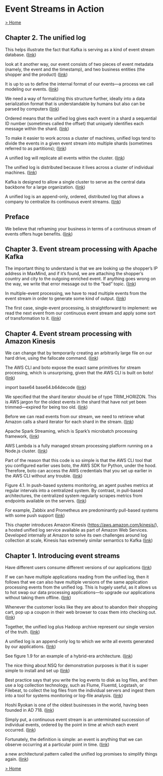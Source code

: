 # Event Streams in Action

[> Home](../README.md)
## Chapter 2. The unified log



This helps illustrate the fact that Kafka is serving as a kind of event stream database. ([link](https://learning.oreilly.com/library/view/-/9781617292347/kindle_split_011.html#58f85423-8adf-4e8c-9fe7-bad7ecacf436))


look at it another way, our event consists of two pieces of event metadata (namely, the event and the timestamp), and two business entities (the shopper and the product) ([link](https://learning.oreilly.com/library/view/-/9781617292347/kindle_split_011.html#bdddd084-d9df-4b80-8e0f-f089234edf6a))


It is up to us to define the internal format of our events—a process we call modeling our events. ([link](https://learning.oreilly.com/library/view/-/9781617292347/kindle_split_011.html#9a87d82b-2753-46d9-ad67-bc5cd91edd23))


We need a way of formalizing this structure further, ideally into a data serialization format that is understandable by humans but also can be parsed by computers ([link](https://learning.oreilly.com/library/view/-/9781617292347/kindle_split_011.html#015ec375-60b1-4321-bfee-b7473b0b8ea0))


Ordered means that the unified log gives each event in a shard a sequential ID number (sometimes called the offset) that uniquely identifies each message within the shard.  ([link](https://learning.oreilly.com/library/view/-/9781617292347/kindle_split_011.html#46665f6d-7186-446b-8955-23dc61003a49))


To make it easier to work across a cluster of machines, unified logs tend to divide the events in a given event stream into multiple shards (sometimes referred to as partitions); ([link](https://learning.oreilly.com/library/view/-/9781617292347/kindle_split_011.html#c5e077f6-0315-451f-928f-d5386464660e))


A unified log will replicate all events within the cluster.  ([link](https://learning.oreilly.com/library/view/-/9781617292347/kindle_split_011.html#bd7cc046-a89c-4d40-a266-43d642451407))


The unified log is distributed because it lives across a cluster of individual machines. ([link](https://learning.oreilly.com/library/view/-/9781617292347/kindle_split_011.html#0f06488f-e764-4a90-889c-838db40ffe8f))


Kafka is designed to allow a single cluster to serve as the central data backbone for a large organization. ([link](https://learning.oreilly.com/library/view/-/9781617292347/kindle_split_011.html#58dde36b-86df-4ed7-b592-b089b058e2a8))


A unified log is an append-only, ordered, distributed log that allows a company to centralize its continuous event streams. ([link](https://learning.oreilly.com/library/view/-/9781617292347/kindle_split_011.html#c276919b-ae17-457f-8570-5ce440896046))

## Preface



We believe that reframing your business in terms of a continuous stream of events offers huge benefits.  ([link](https://learning.oreilly.com/library/view/-/9781617292347/kindle_split_004.html#71d49cd7-4957-4703-9a5b-ef45521de951))

## Chapter 3. Event stream processing with Apache Kafka



The important thing to understand is that we are looking up the shopper’s IP address in MaxMind, and if it’s found, we are attaching the shopper’s country and city to the outgoing enriched event. If anything goes wrong on the way, we write that error message out to the “bad” topic. ([link](https://learning.oreilly.com/library/view/-/9781617292347/kindle_split_012.html#65286136-fb9c-4c34-bacd-deaef520eb90))


In multiple-event processing, we have to read multiple events from the event stream in order to generate some kind of output. ([link](https://learning.oreilly.com/library/view/-/9781617292347/kindle_split_012.html#d5b422c2-40c1-472e-a72d-542686bd37f5))


The first case, single-event processing, is straightforward to implement: we read the next event from our continuous event stream and apply some sort of transformation to it. ([link](https://learning.oreilly.com/library/view/-/9781617292347/kindle_split_012.html#ea785717-8968-4262-856b-1b0a1f708ecf))

## Chapter 4. Event stream processing with Amazon Kinesis



We can change that by temporarily creating an arbitrarily large file on our hard drive, using the fallocate command. ([link](https://learning.oreilly.com/library/view/-/9781617292347/kindle_split_013.html#085edef9-1058-440c-9f62-56700fcda4f1))


The AWS CLI and boto expose the exact same primitives for stream processing, which is unsurprising, given that the AWS CLI is built on boto!  ([link](https://learning.oreilly.com/library/view/-/9781617292347/kindle_split_013.html#a588f857-59a8-4c6a-8d4f-277523936b11))


import base64
base64.b64decode ([link](https://learning.oreilly.com/library/view/-/9781617292347/kindle_split_013.html#99f2ae38-1e54-4ad5-b962-617b48e3576a))


We specified that the shard iterator should be of type TRIM_HORIZON. This is AWS jargon for the oldest events in the shard that have not yet been trimmed—expired for being too old. ([link](https://learning.oreilly.com/library/view/-/9781617292347/kindle_split_013.html#b5674b9b-e393-4a8f-8180-bf1ddef3bddc))


Before we can read events from our stream, we need to retrieve what Amazon calls a shard iterator for each shard in the stream.  ([link](https://learning.oreilly.com/library/view/-/9781617292347/kindle_split_013.html#360cafb9-e017-437f-bd83-f53ab19a325a))


Apache Spark Streaming, which is Spark’s microbatch processing framework, ([link](https://learning.oreilly.com/library/view/-/9781617292347/kindle_split_013.html#8b8dcb43-7376-4c81-8626-fbd2d091a274))


AWS Lambda is a fully managed stream processing platform running on a Node.js cluster.  ([link](https://learning.oreilly.com/library/view/-/9781617292347/kindle_split_013.html#d26825cb-0f7c-4500-9241-2cb41ef53d6c))


Part of the reason that this code is so simple is that the AWS CLI tool that you configured earlier uses boto, the AWS SDK for Python, under the hood. Therefore, boto can access the AWS credentials that you set up earlier in the AWS CLI without any trouble. ([link](https://learning.oreilly.com/library/view/-/9781617292347/kindle_split_013.html#ccfb9eef-3779-4469-b3d2-2c1482b19f0e))


Figure 4.1. In push-based systems monitoring, an agent pushes metrics at regular intervals into a centralized system. By contrast, in pull-based architectures, the centralized system regularly scrapes metrics from endpoints available on the servers. ([link](https://learning.oreilly.com/library/view/-/9781617292347/kindle_split_013.html#9e14fc08-3484-4790-a463-dea137b58938))


For example, Zabbix and Prometheus are predominantly pull-based systems with some push support ([link](https://learning.oreilly.com/library/view/-/9781617292347/kindle_split_013.html#da0a8aa4-f187-41eb-b80d-e82a6f7e7181))


This chapter introduces Amazon Kinesis (https://aws.amazon.com/kinesis/), a hosted unified log service available as part of Amazon Web Services. Developed internally at Amazon to solve its own challenges around log collection at scale, Kinesis has extremely similar semantics to Kafka ([link](https://learning.oreilly.com/library/view/-/9781617292347/kindle_split_013.html#3e884f30-d2b5-4c56-ac86-695e0242399c))

## Chapter 1. Introducing event streams



Have different users consume different versions of our applications ([link](https://learning.oreilly.com/library/view/-/9781617292347/kindle_split_010.html#3da7c8ed-fd37-40a7-87ff-635f8f146fcc))


If we can have multiple applications reading from the unified log, then it follows that we can also have multiple versions of the same application processing events from the unified log. This is hugely useful, as it allows us to hot swap our data processing applications—to upgrade our applications without taking them offline. ([link](https://learning.oreilly.com/library/view/-/9781617292347/kindle_split_010.html#80fc0ea6-505d-41ab-b552-f2f2bdc3375a))


Whenever the customer looks like they are about to abandon their shopping cart, pop up a coupon in their web browser to coax them into checking out. ([link](https://learning.oreilly.com/library/view/-/9781617292347/kindle_split_010.html#239af871-73ba-4320-891e-cd3e8b0d938d))


Together, the unified log plus Hadoop archive represent our single version of the truth.  ([link](https://learning.oreilly.com/library/view/-/9781617292347/kindle_split_010.html#e6a99c0b-ac0e-4322-a691-8241085b52d7))


A unified log is an append-only log to which we write all events generated by our applications.  ([link](https://learning.oreilly.com/library/view/-/9781617292347/kindle_split_010.html#378afc03-3a9e-4cfc-8f20-37d412f38d2b))


See figure 1.9 for an example of a hybrid-era architecture. ([link](https://learning.oreilly.com/library/view/-/9781617292347/kindle_split_010.html#2cff09e6-de68-420d-8411-ad55dca431be))


The nice thing about NSQ for demonstration purposes is that it is super simple to install and set up ([link](https://learning.oreilly.com/library/view/-/9781617292347/kindle_split_010.html#7e97962a-62ac-4124-a82f-b802bcd6e84a))


Best practice says that you write the log events to disk as log files, and then use a log collection technology, such as Flume, Fluentd, Logstash, or Filebeat, to collect the log files from the individual servers and ingest them into a tool for systems monitoring or log-file analysis.  ([link](https://learning.oreilly.com/library/view/-/9781617292347/kindle_split_010.html#eb5beed8-6f2e-41b4-91fb-38b598d84685))


Hoshi Ryokan is one of the oldest businesses in the world, having been founded in AD 718. ([link](https://learning.oreilly.com/library/view/-/9781617292347/kindle_split_010.html#3435698b-f1ea-416a-abd6-9d480b597a00))


Simply put, a continuous event stream is an unterminated succession of individual events, ordered by the point in time at which each event occurred.  ([link](https://learning.oreilly.com/library/view/-/9781617292347/kindle_split_010.html#0bb54f95-a300-4a3e-844d-33bc675b814c))


Fortunately, the definition is simple: an event is anything that we can observe occurring at a particular point in time.  ([link](https://learning.oreilly.com/library/view/-/9781617292347/kindle_split_010.html#7a18fdc0-bbbe-413e-b3a0-fe38c1f8d9d3))


 a new architectural pattern called the unified log promises to simplify things again. ([link](https://learning.oreilly.com/library/view/-/9781617292347/kindle_split_010.html#bb1ce527-a98d-4a9e-a7b5-f427e439cc80))

[> Home](../README.md)